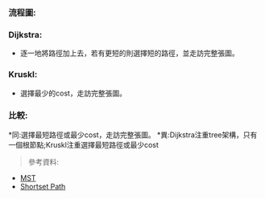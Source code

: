 ### 流程圖:

### Dijkstra:
* 逐一地將路徑加上去，若有更短的則選擇短的路徑，並走訪完整張圖。
### Kruskl:
* 選擇最少的cost，走訪完整張圖。
### 比較:
*同:選擇最短路徑或最少cost，走訪完整張圖。
*異:Dijkstra注重tree架構，只有一個根節點;Kruskl注重選擇最短路徑或最少cost
> 參考資料:
* [MST](https://docs.google.com/presentation/d/e/2PACX-1vTorNDEyhYA4ZAt5jEqOmFs2cQiUAYvkTp-R0DOn9B3c1MuUecV-a1wNakFIrJxA6AoUFGzbl3OQBIJ/pub?start=false&loop=false&delayms=3000&slide=id.p)
* [Shortset Path](https://docs.google.com/presentation/d/e/2PACX-1vTgHO5AkHJS6iN6bnnBMMdHv6E4rabnrC0KwyTRfjad8Ab3IQjbnGvZuQOjDC9t7nKqeroiwcuasJrI/pub?start=false&loop=false&delayms=3000&slide=id.g7b9afdb0e7_0_4)
